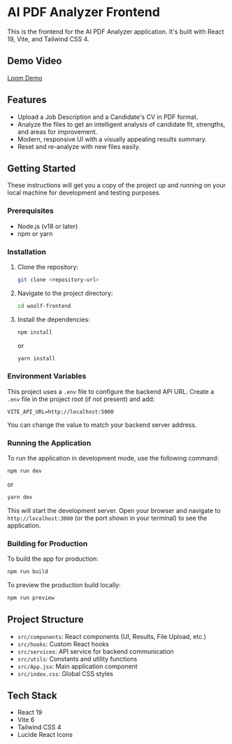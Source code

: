 # AI PDF Analyzer Frontend

This is the frontend for the AI PDF Analyzer application. It's built with React 19, Vite, and Tailwind CSS 4.

## Demo Video


 [Loom Demo](https://www.loom.com/share/4305e4ea0e3f4fdbb1ad0651b3a6e851?sid=dbea934b-8007-4863-9fdf-d59161ea218e)

## Features

- Upload a Job Description and a Candidate's CV in PDF format.
- Analyze the files to get an intelligent analysis of candidate fit, strengths, and areas for improvement.
- Modern, responsive UI with a visually appealing results summary.
- Reset and re-analyze with new files easily.

## Getting Started

These instructions will get you a copy of the project up and running on your local machine for development and testing purposes.

### Prerequisites

- Node.js (v18 or later)
- npm or yarn

### Installation

1. Clone the repository:
    ```bash
    git clone <repository-url>
    ```
2. Navigate to the project directory:
    ```bash
    cd woolf-frontend
    ```
3. Install the dependencies:
    ```bash
    npm install
    ```
    or
    ```bash
    yarn install
    ```

### Environment Variables

This project uses a `.env` file to configure the backend API URL. Create a `.env` file in the project root (if not present) and add:

```properties
VITE_API_URL=http://localhost:5000
```

You can change the value to match your backend server address.

### Running the Application

To run the application in development mode, use the following command:

```bash
npm run dev
```
or
```bash
yarn dev
```

This will start the development server. Open your browser and navigate to `http://localhost:3000` (or the port shown in your terminal) to see the application.

### Building for Production

To build the app for production:

```bash
npm run build
```

To preview the production build locally:

```bash
npm run preview
```

## Project Structure

- `src/components`: React components (UI, Results, File Upload, etc.)
- `src/hooks`: Custom React hooks
- `src/services`: API service for backend communication
- `src/utils`: Constants and utility functions
- `src/App.jsx`: Main application component
- `src/index.css`: Global CSS styles

## Tech Stack

- React 19
- Vite 6
- Tailwind CSS 4
- Lucide React Icons
